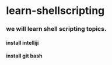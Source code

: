 # learn-shellscripting

### we will learn shell scripting topics.
#### install intelliji
#### install git bash
